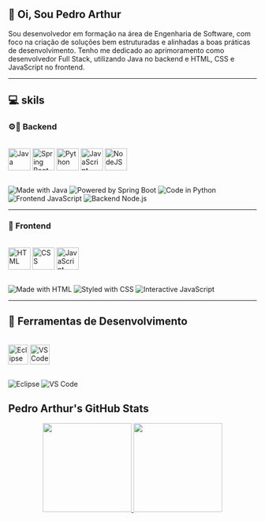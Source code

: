 ##  👋 Oi, Sou Pedro Arthur  

Sou desenvolvedor em formação na área de Engenharia de Software, com foco na criação de soluções bem estruturadas e alinhadas a boas práticas de desenvolvimento.
Tenho me dedicado ao aprimoramento como desenvolvedor Full Stack, utilizando Java no backend e HTML, CSS e JavaScript no frontend.

---

## 💻 skils

### ⚙️🧠 Backend
<div style="display: inline_block"><br>
  <img align="center" alt="Java" height="45" width="45" src="https://cdn.jsdelivr.net/gh/devicons/devicon/icons/java/java-original.svg" />
  <img align="center" alt="Spring Boot" height="45" width="45" src="https://cdn.jsdelivr.net/gh/devicons/devicon/icons/spring/spring-original.svg" />
  <img align="center" alt="Python" height="45" width="45" src="https://cdn.jsdelivr.net/gh/devicons/devicon/icons/python/python-original.svg" />
  <img align="center" alt="JavaScript" height="45" width="45" src="https://cdn.jsdelivr.net/gh/devicons/devicon/icons/javascript/javascript-original.svg" />
  <img align="center" alt="NodeJS" height="45" width="45" src="https://cdn.jsdelivr.net/gh/devicons/devicon/icons/nodejs/nodejs-original.svg" />
  
</div>

<br>

![Made with Java](https://img.shields.io/badge/Made%20with-Java-orange)
![Powered by Spring Boot](https://img.shields.io/badge/Powered%20by-Spring%20Boot-brightgreen)
![Code in Python](https://img.shields.io/badge/Code%20in-Python-blue)
![Frontend JavaScript](https://img.shields.io/badge/Frontend-JavaScript-yellow)
![Backend Node.js](https://img.shields.io/badge/Backend-Node.js-green)

---

### 🎨 Frontend
<div style="display: inline_block"><br>
  <img align="center" alt="HTML" height="45" width="45" src="https://cdn.jsdelivr.net/gh/devicons/devicon/icons/html5/html5-original.svg" />
  <img align="center" alt="CSS" height="45" width="45" src="https://cdn.jsdelivr.net/gh/devicons/devicon/icons/css3/css3-original.svg" />
  <img align="center" alt="JavaScript" height="45" width="45" src="https://cdn.jsdelivr.net/gh/devicons/devicon/icons/javascript/javascript-original.svg" />
</div>

<br>

![Made with HTML](https://img.shields.io/badge/Made%20with-HTML-orange)
![Styled with CSS](https://img.shields.io/badge/Styled%20with-CSS-blue)
![Interactive JavaScript](https://img.shields.io/badge/Interactive-JavaScript-yellow)

---

## 🧰 Ferramentas de Desenvolvimento
<div style="display: inline_block"><br>
  <img align="center" alt="Eclipse" height="40" width="40" src="https://cdn.jsdelivr.net/gh/devicons/devicon/icons/eclipse/eclipse-original.svg" />
  <img align="center" alt="VSCode" height="40" width="40" src="https://cdn.jsdelivr.net/gh/devicons/devicon/icons/vscode/vscode-original.svg" />
</div>

<br>

![Eclipse](https://img.shields.io/badge/Eclipse-IDE-2C2255?logo=eclipse&logoColor=white)
![VS Code](https://img.shields.io/badge/VS%20Code-Editor-007ACC?logo=visualstudiocode&logoColor=white)

## Pedro Arthur's GitHub Stats

<div align="center">

  <a href="https://github.com/Pedro185-Gomes">
    <img height="180em" src="https://github-readme-stats.vercel.app/api?username=pedroarthur&show_icons=true&theme=tokyonight&border_radius=10&hide_border=false"/>
  </a>
  
  <a href="https://github.com/Pedro185-Gomes">
    <img height="180em" src="https://github-readme-stats.vercel.app/api/top-langs/?username=pedroarthur&layout=compact&theme=tokyonight&border_radius=10&hide_border=false"/>
  </a>

</div>

<!--
**Pedro185-Gomes/Pedro185-Gomes** is a ✨ _special_ ✨ repository because its `README.md` (this file) appears on your GitHub profile.

Here are some ideas to get you started:

- 🔭 I’m currently working on ...
- 🌱 I’m currently learning ...
- 👯 I’m looking to collaborate on ...
- 🤔 I’m looking for help with ...
- 💬 Ask me about ...
- 📫 How to reach me: ...
- 😄 Pronouns: ...
- ⚡ Fun fact: ...
-->
